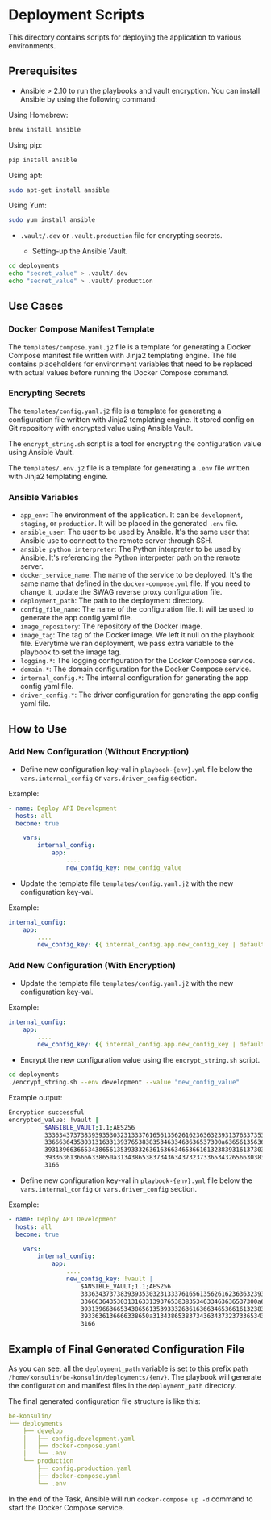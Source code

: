 # Deployment Scripts

This directory contains scripts for deploying the application to various environments.

## Prerequisites

- Ansible > 2.10 to run the playbooks and vault encryption. You can install Ansible by using the following command:

Using Homebrew:

```bash
brew install ansible
```

Using pip:

```bash
pip install ansible
```

Using apt:

```bash
sudo apt-get install ansible
```

Using Yum:

```bash
sudo yum install ansible
```

- `.vault/.dev` or `.vault.production` file for encrypting secrets.

  - Setting-up the Ansible Vault.

```bash
cd deployments
echo "secret_value" > .vault/.dev
echo "secret_value" > .vault/.production
```

## Use Cases

### Docker Compose Manifest Template

The `templates/compose.yaml.j2` file is a template for generating a Docker Compose manifest file written with Jinja2 templating engine. The file contains placeholders for environment variables that need to be replaced with actual values before running the Docker Compose command.

### Encrypting Secrets

The `templates/config.yaml.j2` file is a template for generating a configuration file written with Jinja2 templating engine. It stored config on Git repository with encrypted value using Ansible Vault.

The `encrypt_string.sh` script is a tool for encrypting the configuration value using Ansible Vault.

The `templates/.env.j2` file is a template for generating a `.env` file written with Jinja2 templating engine.

### Ansible Variables

- `app_env`: The environment of the application. It can be `development`, `staging`, or `production`. It will be placed in the generated `.env` file.
- `ansible_user`: The user to be used by Ansible. It's the same user that Ansible use to connect to the remote server through SSH.
- `ansible_python_interpreter`: The Python interpreter to be used by Ansible. It's referencing the Python interpreter path on the remote server.
- `docker_service_name`: The name of the service to be deployed. It's the same name that defined in the `docker-compose.yml` file. If you need to change it, update the SWAG reverse proxy configuration file.
- `deployment_path`: The path to the deployment directory.
- `config_file_name`: The name of the configuration file. It will be used to generate the app config yaml file.
- `image_repository`: The repository of the Docker image.
- `image_tag`: The tag of the Docker image. We left it null on the playbook file. Everytime we ran deployment, we pass extra variable to the playbook to set the image tag.
- `logging.*`: The logging configuration for the Docker Compose service.
- `domain.*`: The domain configuration for the Docker Compose service.
- `internal_config.*`: The internal configuration for generating the app config yaml file.
- `driver_config.*`: The driver configuration for generating the app config yaml file.

## How to Use

### Add New Configuration (Without Encryption)

- Define new configuration key-val in `playbook-{env}.yml` file below the `vars.internal_config` or `vars.driver_config` section.

Example:

```yaml
- name: Deploy API Development
  hosts: all
  become: true

    vars:
        internal_config:
            app:
                ....
                new_config_key: new_config_value
```

- Update the template file `templates/config.yaml.j2` with the new configuration key-val.

Example:

```yaml
internal_config:
    app:
        ....
        new_config_key: {{ internal_config.app.new_config_key | default('') }}
```

### Add New Configuration (With Encryption)

- Update the template file `templates/config.yaml.j2` with the new configuration key-val.

Example:

```yaml
internal_config:
    app:
        ....
        new_config_key: {{ internal_config.app.new_config_key | default('') }}
```

- Encrypt the new configuration value using the `encrypt_string.sh` script.

```bash
cd deployments
./encrypt_string.sh --env development --value "new_config_value"
```

Example output:

```bash
Encryption successful
encrypted_value: !vault |
          $ANSIBLE_VAULT;1.1;AES256
          33363437373839393530323133376165613562616236363239313763373535656639626231613834
          3366636435303131633139376538383534633463636537300a636561356366323634343836353832
          39313966366534386561353933326361636634653661613238393161373035356431633633656533
          3933636136666338650a313438653837343634373237336534326566303839663131386130626438
          3166
```

- Define new configuration key-val in `playbook-{env}.yml` file below the `vars.internal_config` or `vars.driver_config` section.

Example:

```yaml
- name: Deploy API Development
  hosts: all
  become: true

    vars:
        internal_config:
            app:
                ....
                new_config_key: !vault |
                    $ANSIBLE_VAULT;1.1;AES256
                    33363437373839393530323133376165613562616236363239313763373535656639626231613834
                    3366636435303131633139376538383534633463636537300a636561356366323634343836353832
                    39313966366534386561353933326361636634653661613238393161373035356431633633656533
                    3933636136666338650a313438653837343634373237336534326566303839663131386130626438
                    3166
```

## Example of Final Generated Configuration File

As you can see, all the `deployment_path` variable is set to this prefix path `/home/konsulin/be-konsulin/deployments/{env}`. The playbook will generate the configuration and manifest files in the `deployment_path` directory.

The final generated configuration file structure is like this:

```yaml
be-konsulin/
└── deployments
    ├── develop
    │   ├── config.development.yaml
    │   ├── docker-compose.yaml
    │   └── .env
    └── production
        ├── config.production.yaml
        ├── docker-compose.yaml
        └── .env
```

In the end of the Task, Ansible will run `docker-compose up -d` command to start the Docker Compose service.
